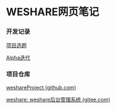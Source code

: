 # WESHARE网页笔记



### 开发记录

[项目选题](wesharelog/topic.html)

[Alpha迭代](wesharelog/Alpha/content.html)



### 项目仓库

[weshareProject (github.com)](https://github.com/weshareProject)

[weshare: weshare后台管理系统 (gitee.com)](https://gitee.com/creater-2050/weshare)
